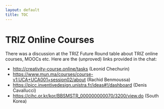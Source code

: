 ```yaml
---
layout: default
title: TOC
---
```


# TRIZ Online Courses

There was a discussion at the TRIZ Future Round table about TRIZ online
courses, MOOCs etc. Here are the (unproved) links provided in the chat:
* <http://creativity-course.online/tasks> (Leonid Chechurin)
* <https://www.mun.ma/courses/course-v1:UCA+UCA001+session02/about> (Rachid Benmoussa) 
* <https://picc.inventivedesign.unistra.fr/ideas#!/dashboard> (Denis Cavallucci) 
* <https://cihc.or.kr/kor/BBSMSTR_000000000070/3200/view.do> (South Korea)

